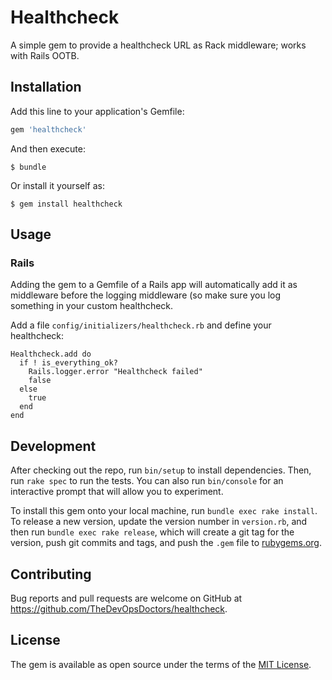 # Healthcheck

A simple gem to provide a healthcheck URL as Rack middleware; works with Rails OOTB.

## Installation

Add this line to your application's Gemfile:

```ruby
gem 'healthcheck'
```

And then execute:

    $ bundle

Or install it yourself as:

    $ gem install healthcheck

## Usage

### Rails

Adding the gem to a Gemfile of a Rails app will automatically add it as middleware before the logging middleware (so make sure you log something in your custom healthcheck.

Add a file `config/initializers/healthcheck.rb` and define your healthcheck:

```
Healthcheck.add do
  if ! is_everything_ok?
    Rails.logger.error "Healthcheck failed"
    false
  else
    true
  end
end
```

## Development

After checking out the repo, run `bin/setup` to install dependencies. Then, run `rake spec` to run the tests. You can also run `bin/console` for an interactive prompt that will allow you to experiment.

To install this gem onto your local machine, run `bundle exec rake install`. To release a new version, update the version number in `version.rb`, and then run `bundle exec rake release`, which will create a git tag for the version, push git commits and tags, and push the `.gem` file to [rubygems.org](https://rubygems.org).

## Contributing

Bug reports and pull requests are welcome on GitHub at https://github.com/TheDevOpsDoctors/healthcheck.


## License

The gem is available as open source under the terms of the [MIT License](http://opensource.org/licenses/MIT).
